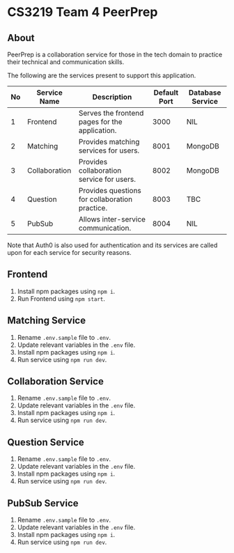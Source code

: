# CS3219 Team 4 PeerPrep


## About

PeerPrep is a collaboration service for those in the tech domain to practice their technical and communication skills.

The following are the services present to support this application.

| No | Service Name | Description | Default Port | Database Service |
| - | - | - | - | - |
| 1 | Frontend | Serves the frontend pages for the application. | 3000 | NIL |
| 2 | Matching | Provides matching services for users. | 8001 | MongoDB |
| 3 | Collaboration | Provides collaboration service for users. | 8002 | MongoDB |
| 4 | Question | Provides questions for collaboration practice. | 8003 | TBC |
| 5 | PubSub | Allows inter-service communication. | 8004 | NIL |

Note that Auth0 is also used for authentication and its services are called upon for each service for security reasons.


## Frontend

1. Install npm packages using `npm i`.
2. Run Frontend using `npm start`.


## Matching Service

1. Rename `.env.sample` file to `.env`.
2. Update relevant variables in the `.env` file.
3. Install npm packages using `npm i`.
4. Run service using `npm run dev`.


## Collaboration Service

1. Rename `.env.sample` file to `.env`.
2. Update relevant variables in the `.env` file.
3. Install npm packages using `npm i`.
4. Run service using `npm run dev`.


## Question Service

1. Rename `.env.sample` file to `.env`.
2. Update relevant variables in the `.env` file.
3. Install npm packages using `npm i`.
4. Run service using `npm run dev`.


## PubSub Service

1. Rename `.env.sample` file to `.env`.
2. Update relevant variables in the `.env` file.
3. Install npm packages using `npm i`.
4. Run service using `npm run dev`.
